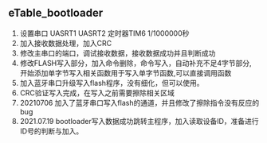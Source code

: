 ## eTable_bootloader  

1. 设置串口  UASRT1 UASRT2  定时器TIM6   1/1000000秒
2. 加入接收数据处理，加入CRC  
3. 修改主串口的端口，调试接收数据，接收数据成功并且判断成功
4. 修改FLASH写入部分，加入命令删除，命令写入，自动补充不足4字节部分, 开始添加单字节写入相关函数用于写入单字节函数,可以直接调用函数
5. 加入蓝牙串口升级写入flash程序，没有细化，但可以使用。
6. CRC验证写入完成，在写入之前需要擦除相关区域
7. 20210706 加入了蓝牙串口写入flash的通道，并且修改了擦除指令没有反应的bug
8. 2021.07.19 bootloader写入数据成功跳转主程序，加入读取设备ID，准备进行ID号的判断与加入。